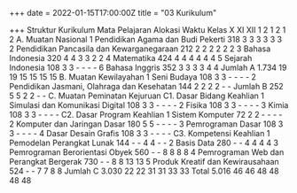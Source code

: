 +++
date = 2022-01-15T17:00:00Z
title = "03 Kurikulum"

+++
Struktur Kurikulum
Mata Pelajaran	Alokasi Waktu	Kelas
X	XI	XII
1	2	1	2	1	2
A. Muatan Nasional
1	Pendidikan Agama dan Budi Pekerti	318	3	3	3	3	3	3
2	Pendidikan Pancasila dan Kewarganegaraan	212	2	2	2	2	2	2
3	Bahasa Indonesia	320	4	4	3	3	2	2
4	Matematika	424	4	4	4	4	4	4
5	Sejarah Indonesia	108	3	3	-	-	-	-
6	Bahasa Inggris	352	3	3	3	3	4	4
Jumlah A	1.734	19	19	15	15	15	15
B. Muatan Kewilayahan
1	Seni Budaya	108	3	3	-	-	-	-
2	Pendidikan Jasmani, Olahraga dan Kesehatan	144	2	2	2	2	-	-
Jumlah B	252	5	5	2	2	-	-
C. Muatan Peminatan Kejuruan
C1. Dasar Bidang Keahlian
1	Simulasi dan Komunikasi Digital	108	3	3	-	-	-	-
2	Fisika	108	3	3	-	-	-	-
3	Kimia	108	3	3	-	-	-	-
C2. Dasar Program Keahlian
1	Sistem Komputer	72	2	2	-	-	-	-
2	Komputer dan Jaringan Dasar	180	5	5	-	-	-	-
3	Pemrograman Dasar	108	3	3	-	-	-	-
4	Dasar Desain Grafis	108	3	3	-	-	-	-
C3. Kompetensi Keahlian
1	Pemodelan Perangkat Lunak	144	-	-	4	4	-	-
2	Basis Data	280	-	-	4	4	4	4
3	Pemrograman Berorientasi Obyek	560	-	-	8	8	8	8
4	Pemrograman Web dan Perangkat Bergerak	730	-	-	8	8	13	13
5	Produk Kreatif dan Kewirausahaan	524	-	-	7	7	8	8
Jumlah C	3.030	22	22	31	31	33	33
Total	5.016	46	46	48	48	48	48